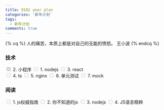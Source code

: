 ```yaml
---
title: 9102 year plan
categories: '新年计划'
tags: 
  - 新年计划
comments: true
---
```




{% cq %}
  人的痛苦，本质上都是对自己的无能的愤怒。
  王小波
{% endcq %}

### 技术
<input type="checkbox" checked disabled>  2. 小程序
<input type="checkbox" disabled>  1. nodejs
<input type="checkbox" disabled>  3. react	
<input type="checkbox" disabled>  4. ts
<input type="checkbox" disabled>  5. nginx
<input type="checkbox" disabled>  6. 单元测试
<input type="checkbox" disabled>  7. mock

### 阅读
<input type="checkbox" disabled>  1. js权威指南
<input type="checkbox" disabled>  2. 你不知道的js 
<input type="checkbox" disabled>  3. nodejs
<input type="checkbox" disabled>  4. JS语言精粹